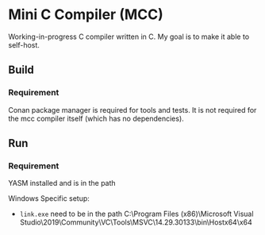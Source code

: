 # Mini C Compiler (MCC)

Working-in-progress C compiler written in C. My goal is to make it able to self-host.

## Build

### Requirement

Conan package manager is required for tools and tests. It is not required for the mcc compiler itself (which has no
dependencies).

## Run

### Requirement

YASM installed and is in the path

Windows Specific setup:

- `link.exe` need to be in the path C:\Program Files (x86)\Microsoft Visual
  Studio\2019\Community\VC\Tools\MSVC\14.29.30133\bin\Hostx64\x64